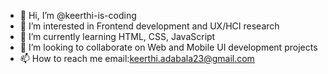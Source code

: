 - 👋 Hi, I’m @keerthi-is-coding
- 👀 I’m interested in Frontend development and UX/HCI research
- 🌱 I’m currently learning HTML, CSS, JavaScript
- 💞️ I’m looking to collaborate on Web and Mobile UI development projects
- 📫 How to reach me email:keerthi.adabala23@gmail.com

<!---
keti-is-coding/keti-is-coding is a ✨ special ✨ repository because its `README.md` (this file) appears on your GitHub profile.
You can click the Preview link to take a look at your changes.
--->
